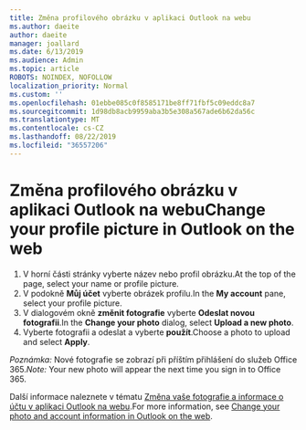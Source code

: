 ```yaml
---
title: Změna profilového obrázku v aplikaci Outlook na webu
ms.author: daeite
author: daeite
manager: joallard
ms.date: 6/13/2019
ms.audience: Admin
ms.topic: article
ROBOTS: NOINDEX, NOFOLLOW
localization_priority: Normal
ms.custom: ''
ms.openlocfilehash: 01ebbe085c0f8585171be8ff71fbf5c09eddc8a7
ms.sourcegitcommit: 1d98db8acb9959aba3b5e308a567ade6b62da56c
ms.translationtype: MT
ms.contentlocale: cs-CZ
ms.lasthandoff: 08/22/2019
ms.locfileid: "36557206"
---
```

# <a name="change-your-profile-picture-in-outlook-on-the-web"></a><span data-ttu-id="066b5-102">Změna profilového obrázku v aplikaci Outlook na webu</span><span class="sxs-lookup"><span data-stu-id="066b5-102">Change your profile picture in Outlook on the web</span></span>

1. <span data-ttu-id="066b5-103">V horní části stránky vyberte název nebo profil obrázku.</span><span class="sxs-lookup"><span data-stu-id="066b5-103">At the top of the page, select your name or profile picture.</span></span>
1. <span data-ttu-id="066b5-104">V podokně **Můj účet** vyberte obrázek profilu.</span><span class="sxs-lookup"><span data-stu-id="066b5-104">In the **My account** pane, select your profile picture.</span></span>
1. <span data-ttu-id="066b5-105">V dialogovém okně **změnit fotografie** vyberte **Odeslat novou fotografii**.</span><span class="sxs-lookup"><span data-stu-id="066b5-105">In the **Change your photo** dialog, select **Upload a new photo**.</span></span>
1. <span data-ttu-id="066b5-106">Vyberte fotografii a odeslat a vyberte **použít**.</span><span class="sxs-lookup"><span data-stu-id="066b5-106">Choose a photo to upload and select **Apply**.</span></span>

<span data-ttu-id="066b5-107">*Poznámka:* Nové fotografie se zobrazí při příštím přihlášení do služeb Office 365.</span><span class="sxs-lookup"><span data-stu-id="066b5-107">*Note:* Your new photo will appear the next time you sign in to Office 365.</span></span>

<span data-ttu-id="066b5-108">Další informace naleznete v tématu [Změna vaše fotografie a informace o účtu v aplikaci Outlook na webu](https://support.office.com/article/b2dbb289-851d-4bed-93c3-3e136f5659ec).</span><span class="sxs-lookup"><span data-stu-id="066b5-108">For more information, see [Change your photo and account information in Outlook on the web](https://support.office.com/article/b2dbb289-851d-4bed-93c3-3e136f5659ec).</span></span>